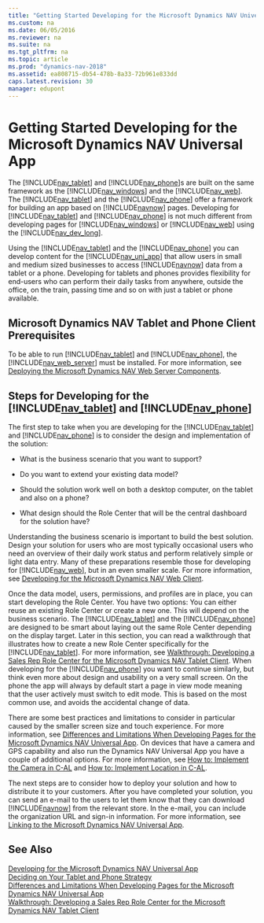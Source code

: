```yaml
---
title: "Getting Started Developing for the Microsoft Dynamics NAV Universal App"
ms.custom: na
ms.date: 06/05/2016
ms.reviewer: na
ms.suite: na
ms.tgt_pltfrm: na
ms.topic: article
ms.prod: "dynamics-nav-2018"
ms.assetid: ea808715-db54-478b-8a33-72b961e833dd
caps.latest.revision: 30
manager: edupont
---
```

# Getting Started Developing for the Microsoft Dynamics NAV Universal App
The [!INCLUDE[nav_tablet](includes/nav_tablet_md.md)] and [!INCLUDE[nav_phone](includes/nav_phone_md.md)]s are built on the same framework as the [!INCLUDE[nav_windows](includes/nav_windows_md.md)] and the [!INCLUDE[nav_web](includes/nav_web_md.md)]. The [!INCLUDE[nav_tablet](includes/nav_tablet_md.md)] and the [!INCLUDE[nav_phone](includes/nav_phone_md.md)] offer a framework for building an app based on [!INCLUDE[navnow](includes/navnow_md.md)] pages. Developing for [!INCLUDE[nav_tablet](includes/nav_tablet_md.md)] and [!INCLUDE[nav_phone](includes/nav_phone_md.md)] is not much different from developing pages for [!INCLUDE[nav_windows](includes/nav_windows_md.md)] or [!INCLUDE[nav_web](includes/nav_web_md.md)] using the [!INCLUDE[nav_dev_long](includes/nav_dev_long_md.md)].  
  
 Using the [!INCLUDE[nav_tablet](includes/nav_tablet_md.md)] and the [!INCLUDE[nav_phone](includes/nav_phone_md.md)] you can develop content for the [!INCLUDE[nav_uni_app](includes/nav_uni_app_md.md)] that allow users in small and medium sized businesses to access [!INCLUDE[navnow](includes/navnow_md.md)] data from a tablet or a phone. Developing for tablets and phones provides flexibility for end-users who can perform their daily tasks from anywhere, outside the office, on the train, passing time and so on with just a tablet or phone available.  
  
## Microsoft Dynamics NAV Tablet and Phone Client Prerequisites  
 To be able to run [!INCLUDE[nav_tablet](includes/nav_tablet_md.md)] and [!INCLUDE[nav_phone](includes/nav_phone_md.md)], the [!INCLUDE[nav_web_server](includes/nav_web_server_md.md)] must be installed. For more information, see [Deploying the Microsoft Dynamics NAV Web Server Components](Deploying-the-Microsoft-Dynamics-NAV-Web-Server-Components.md).  
  
## Steps for Developing for the [!INCLUDE[nav_tablet](includes/nav_tablet_md.md)] and [!INCLUDE[nav_phone](includes/nav_phone_md.md)]  
 The first step to take when you are developing for the [!INCLUDE[nav_tablet](includes/nav_tablet_md.md)] and [!INCLUDE[nav_phone](includes/nav_phone_md.md)] is to consider the design and implementation of the solution:  
  
-   What is the business scenario that you want to support?  
  
-   Do you want to extend your existing data model?  
  
-   Should the solution work well on both a desktop computer, on the tablet and also on a phone?  
  
-   What design should the Role Center that will be the central dashboard for the solution have?  
  
 Understanding the business scenario is important to build the best solution. Design your solution for users who are most typically occasional users who need an overview of their daily work status and perform relatively simple or light data entry. Many of these preparations resemble those for developing for [!INCLUDE[nav_web](includes/nav_web_md.md)], but in an even smaller scale. For more information, see [Developing for the Microsoft Dynamics NAV Web Client](Developing-for-the-Microsoft-Dynamics-NAV-Web-Client.md).  
  
 Once the data model, users, permissions, and profiles are in place, you can start developing the Role Center. You have two options: You can either reuse an existing Role Center or create a new one. This will depend on the business scenario. The [!INCLUDE[nav_tablet](includes/nav_tablet_md.md)] and the [!INCLUDE[nav_phone](includes/nav_phone_md.md)] are designed to be smart about laying out the same Role Center depending on the display target. Later in this section, you can read a walkthrough that illustrates how to create a new Role Center specifically for the [!INCLUDE[nav_tablet](includes/nav_tablet_md.md)]. For more information, see [Walkthrough: Developing a Sales Rep Role Center for the Microsoft Dynamics NAV Tablet Client](Walkthrough--Developing-a-Sales-Rep-Role-Center-for-the-Microsoft-Dynamics-NAV-Tablet-Client.md). When developing for the [!INCLUDE[nav_phone](includes/nav_phone_md.md)] you want to continue similarly, but think even more about design and usability on a very small screen. On the phone the app will always by default start a page in view mode meaning that the user actively must switch to edit mode. This is based on the most common use, and avoids the accidental change of data.  
  
 There are some best practices and limitations to consider in particular caused by the smaller screen size and touch experience. For more information, see [Differences and Limitations When Developing Pages for the Microsoft Dynamics NAV Universal App](Differences-and-Limitations-When-Developing-Pages-for-the-Microsoft-Dynamics-NAV-Universal-App.md). On devices that have a camera and GPS capability and also run the Dynamics NAV Universal App you have a couple of additional options. For more information, see [How to: Implement the Camera in C-AL](How-to--Implement-the-Camera-in-C-AL.md) and [How to: Implement Location in C-AL](How-to--Implement-Location-in-C-AL.md).  
  
 The next steps are to consider how to deploy your solution and how to distribute it to your customers. After you have completed your solution, you can send an e-mail to the users to let them know that they can download [!INCLUDE[navnow](includes/navnow_md.md)] from the relevant store. In the e-mail, you can include the organization URL and sign-in information. For more information, see [Linking to the Microsoft Dynamics NAV Universal App](Linking-to-the-Microsoft-Dynamics-NAV-Universal-App.md).  
  
## See Also  
 [Developing for the Microsoft Dynamics NAV Universal App](Developing-for-the-Microsoft-Dynamics-NAV-Universal-App.md)   
 [Deciding on Your Tablet and Phone Strategy](Deciding-on-Your-Tablet-and-Phone-Strategy.md)   
 [Differences and Limitations When Developing Pages for the Microsoft Dynamics NAV Universal App](Differences-and-Limitations-When-Developing-Pages-for-the-Microsoft-Dynamics-NAV-Universal-App.md)   
 [Walkthrough: Developing a Sales Rep Role Center for the Microsoft Dynamics NAV Tablet Client](Walkthrough--Developing-a-Sales-Rep-Role-Center-for-the-Microsoft-Dynamics-NAV-Tablet-Client.md)